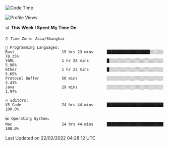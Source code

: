 <!--START_SECTION:waka-->
![Code Time](http://img.shields.io/badge/Code%20Time-1%2C015%20hrs%2037%20mins-blue)

![Profile Views](http://img.shields.io/badge/Profile%20Views-2-blue)

📊 **This Week I Spent My Time On** 

```text
⌚︎ Time Zone: Asia/Shanghai

💬 Programming Languages: 
Rust                     19 hrs 23 mins      ███████████████████░░░░░░   78.35% 
YAML                     1 hr 28 mins        █░░░░░░░░░░░░░░░░░░░░░░░░   5.98% 
Other                    1 hr 23 mins        █░░░░░░░░░░░░░░░░░░░░░░░░   5.65% 
Protocol Buffer          50 mins             ░░░░░░░░░░░░░░░░░░░░░░░░░   3.41% 
Java                     29 mins             ░░░░░░░░░░░░░░░░░░░░░░░░░   1.97%

🔥 Editors: 
VS Code                  24 hrs 44 mins      █████████████████████████   100.0%

💻 Operating System: 
Mac                      24 hrs 44 mins      █████████████████████████   100.0%

```


 Last Updated on 22/02/2022 04:28:12 UTC
<!--END_SECTION:waka-->
